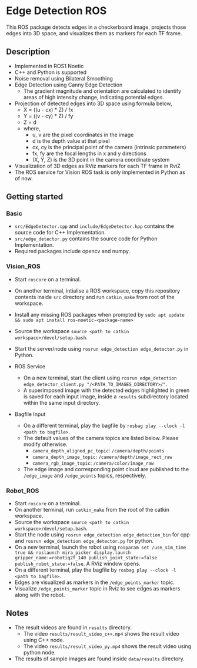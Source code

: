 # Edge Detection ROS
This ROS package detects edges in a checkerboard image, projects those edges into 3D space, and visualizes them as markers for each TF frame. 

## Description
- Implemented in ROS1 Noetic
- C++ and Python is supported
- Noise removal using Bilateral Smoothing
- Edge Detection using Canny Edge Detection
    - The gradient magnitude and orientation are calculated to identify areas of high intensity change, indicating potential edges.
- Projection of detected edges into 3D space using formula below,
    - X = ((u - cx) * Z) / fx
    - Y = ((v - cy) * Z) / fy
    - Z = d
    - where,
        - u, v are the pixel coordinates in the image
        - d is the depth value at that pixel
        - cx, cy is the principal point of the camera (intrinsic parameters)
        - fx, fy are the focal lengths in x and y directions
        - (X, Y, Z) is the 3D point in the camera coordinate system
- Visualization of 3D edges as RViz markers for each TF frame in RviZ
- The ROS service for Vision ROS task is only implemented in Python as of now.

## Getting started

### Basic
- `src/EdgeDetector.cpp` and `include/EdgeDetector.hpp` contains the source code for C++ Implementation.
- `src/edge_detector.py` contains the source code for Python Implementation.
- Required packages include opencv and numpy.

### Vision_ROS
- Start `roscore` on a terminal.
- On another terminal, intialise a ROS workspace, copy this repository contents inside `src` directory and run `catkin_make` from root of the workspace.
- Install any missing ROS packages when prompted by `sudo apt update && sudo apt install ros-noetic-<package-name>`
- Source the workspace `source <path to catkin workspace>/devel/setup.bash`.
- Start the server/node using `rosrun edge_detection edge_detector.py` in Python.

- ROS Service
    - On a new terminal, start the client using `rosrun edge_detection edge_detector_client.py "/<PATH_TO_IMAGES_DIRECTORY>/"`.
    - A superimposed image with the detected edges highlighted in green is saved for each input image, inside a `results` subdirectory located within the same input directory.

- Bagfile Input
    - On a different terminal, play the bagfile by `rosbag play --clock -l <path to bagfile>`.
    - The default values of the camera topics are listed below. Please modify otherwise.
        - `camera_depth_aligned_pc_topic`: `/camera/depth/points`
        - `camera_depth_image_topic`: `/camera/depth/image_rect_raw`
        - `camera_rgb_image_topic`: `/camera/color/image_raw`
    - The edge image and corresponding point cloud are published to the `/edge_image` and `/edge_points` topics, respectively.

### Robot_ROS
- Start `roscore` on a terminal.
- On another terminal, run `catkin_make` from the root of the catkin workspace.
- Source the workspace `source <path to catkin workspace>/devel/setup.bash`.
- Start the node using `rosrun edge_detection edge_detection_bin` for cpp and `rosrun edge_detection edge_detector.py` for python.
- On a new terminal, launch the robot using `rosparam set /use_sim_time true && roslaunch mira_picker display.launch gripper_name:=robotiq2f_140 publish_joint_state:=false publish_robot_state:=false`. A RViz window opens.
- On a different terminal, play the bagfile by `rosbag play --clock -l <path to bagfile>`.
- Edges are visualized as markers in the `/edge_points_marker` topic. 
- Visualize `/edge_points_marker` topic in Rviz to see edges as markers along with the robot.

## Notes
- The result videos are found in `results` directory.
    - The video `results/result_video_c++.mp4` shows the result video using C++ node. 
    - The video `results/result_video_py.mp4` shows the result video using python node. 
- The results of sample images are found inside `data/results` directory.
